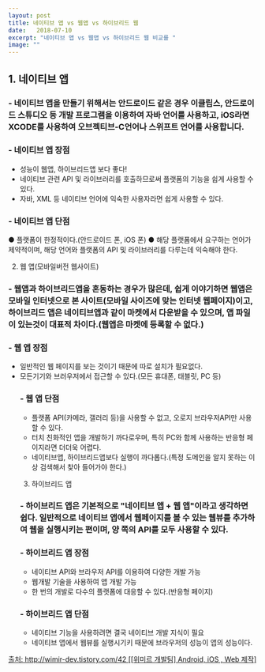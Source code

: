 ```yaml
---
layout: post
title: 네이티브 앱 vs 웹앱 vs 하이브리드 웹
date:   2018-07-10
excerpt: "네이티브 앱 vs 웹앱 vs 하이브리드 웹 비교를 "
image: ""
---
```

<div class="row">
   <div class="6u 12u$(small)">
     <h2>1. 네이티브 앱</h2>
        <h3>- 네이티브 앱을 만들기 위해서는 안드로이드 같은 경우 이클립스, 안드로이드 스튜디오 등 개발 프로그램을 이용하여 자바 언어를 사용하고,                iOS라면 XCODE를 사용하여 오브젝티브-C언어나 스위프트 언어를 사용합니다.
         </h3>

  <h3>- 네이티브 앱 장점</h3> 
  <ul>
    <li>성능이 웹앱, 하이브리드앱 보다 좋다! </li> 
    <li>네이티브 관련 API 및 라이브러리를 호출하므로써 플랫폼의 기능을 쉽게 사용할 수 있다.  </li>
    <li>자바, XML 등 네이티브 언어에 익숙한 사용자라면 쉽게 사용할 수 있다.  </li>
  </ul>
  
  <h3>- 네이티브 앱 단점</h3> 
    ● 플랫폼이 한정적이다.(안드로이드 폰, iOS 폰) 
    ● 해당 플랫폼에서 요구하는 언어가 제약적이며, 해당 언어와 플랫폼의 API 및 라이브러리를 다루는데 익숙해야 한다. 


2. 웹 앱(모바일버전 웹사이트) 
  <h3>- 웹앱과 하이브리드앱을 혼동하는 경우가 많은데, 쉽게 이야기하면 웹앱은 모바일 인터넷으로 본 사이트(모바일 사이즈에 맞는 인터넷 웹페이지)이고, 하이브리드 앱은 네이티브앱과 같이 마켓에서 다운받을 수 있으며, 앱 파일이 있는것이 대표적 차이다.(웹앱은 마켓에 등록할 수 없다.)</h3> 
   
  <h3>- 웹 앱 장점 </h3>
  <ul>
    <li>일반적인 웹 페이지를 보는 것이기 때문에 따로 설치가 필요없다. </li>
    <li> 모든기기와 브러우저에서 접근할 수 있다.(모든 휴대폰, 태블릿, PC 등) </li>

  <h3> - 웹 앱 단점 </h3>
  <ul>
    <li> 플랫폼 API(카메라, 갤러리 등)을 사용할 수 없고, 오로지 브라우저API만 사용할 수 있다. </li>
    <li>터치 친화적인 앱을 개발하기 까다로우며, 특히 PC와 함께 사용하는 반응형 페이지라면 더더욱 어렵다. </li>
    <li>네이티브앱, 하이브리드앱보다 실행이 까다롭다.(특정 도메인을 알지 못하는 이상 검색해서 찾아 들어가야 한다.) </li>
  </ul>

3. 하이브리드 앱 
  <h3>- 하이브리드 앱은 기본적으로 "네이티브 앱 + 웹 앱"이라고 생각하면 쉽다. 일반적으로 네이티브 앱에서 웹페이지를 볼 수 있는 웹뷰를 추가하여 웹을 실행시키는 편이며, 양 쪽의 API를 모두 사용할 수 있다. </h3>
   
 <h3> - 하이브리드 앱 장점 </h3>
 <ul>
    <li> 네이티브 API와 브라우저 API를 이용하여 다양한 개발 가능 </li>
    <li> 웹개발 기술을 사용하여 앱 개발 가능 </li>
    <li> 한 번의 개발로 다수의 플랫폼에 대응할 수 있다.(반응형 페이지)</li>
  </ul>

  <h3>- 하이브리드 앱 단점 </h3>
  <ul>
    <li> 네이티브 기능을 사용하려면 결국 네이티브 개발 지식이 필요 </li>
    <li> 네이티브 앱에서 웹뷰를 실행시기키 때문에 브라우저의 성능이 앱의 성능이다. </li>
  </ul>
  </div>
</div>
<a href="http://wimir-dev.tistory.com/42">출처: http://wimir-dev.tistory.com/42 [[위미르 개발팀] Android, iOS , Web 제작]</a>

